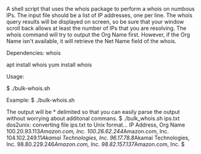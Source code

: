 A shell script that uses the whois package to perform a whois on numbous IPs.  The input file should be a list of IP addresses, one per line.  The whois query results will be displayed on screen, so be sure that your window scroll back allows at least the number of IPs that you are resolving. The whois command will try to output the Org Name first. However, if the Org Name isn't available, it will retrieve the Net Name field of the whois.

Dependencies:
whois

apt install whois
yum install whois

Usage:

$ ./bulk-whois.sh

Example:
$ ./bulk-whois.sh <file to read IPs from>

The output will be * delimited so that you can easily parse the output without worrying about additonal commans.
$ ./bulk_whois.sh ips.txt
dos2unix: converting file ips.txt to Unix format...
IP Address, Org Name
100.20.93.113*Amazon.com, Inc.
100.26.62.244*Amazon.com, Inc.
104.102.249.11*Akamai Technologies, Inc.
96.17.78.8*Akamai Technologies, Inc.
98.80.229.246*Amazon.com, Inc.
98.82.157.137*Amazon.com, Inc.
$
